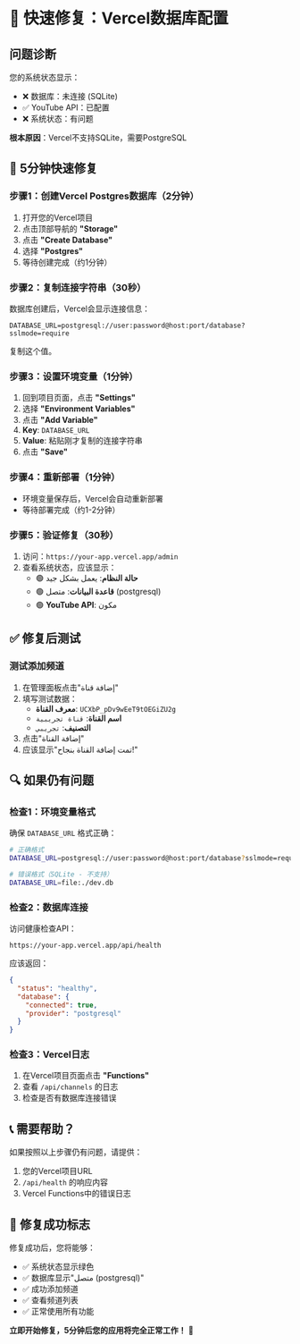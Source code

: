# 🚀 快速修复：Vercel数据库配置

## 问题诊断
您的系统状态显示：
- ❌ 数据库：未连接 (SQLite)
- ✅ YouTube API：已配置
- ❌ 系统状态：有问题

**根本原因**：Vercel不支持SQLite，需要PostgreSQL

## 🎯 5分钟快速修复

### 步骤1：创建Vercel Postgres数据库（2分钟）
1. 打开您的Vercel项目
2. 点击顶部导航的 **"Storage"**
3. 点击 **"Create Database"**
4. 选择 **"Postgres"**
5. 等待创建完成（约1分钟）

### 步骤2：复制连接字符串（30秒）
数据库创建后，Vercel会显示连接信息：
```
DATABASE_URL=postgresql://user:password@host:port/database?sslmode=require
```
复制这个值。

### 步骤3：设置环境变量（1分钟）
1. 回到项目页面，点击 **"Settings"**
2. 选择 **"Environment Variables"**
3. 点击 **"Add Variable"**
4. **Key**: `DATABASE_URL`
5. **Value**: 粘贴刚才复制的连接字符串
6. 点击 **"Save"**

### 步骤4：重新部署（1分钟）
- 环境变量保存后，Vercel会自动重新部署
- 等待部署完成（约1-2分钟）

### 步骤5：验证修复（30秒）
1. 访问：`https://your-app.vercel.app/admin`
2. 查看系统状态，应该显示：
   - 🟢 **حالة النظام**: يعمل بشكل جيد
   - 🟢 **قاعدة البيانات**: متصل (postgresql)
   - 🟢 **YouTube API**: مكون

## ✅ 修复后测试

### 测试添加频道
1. 在管理面板点击"إضافة قناة"
2. 填写测试数据：
   - **معرف القناة**: `UCXbP_pDv9wEeT9tOEGiZU2g`
   - **اسم القناة**: `قناة تجريبية`
   - **التصنيف**: `تجريبي`
3. 点击"إضافة القناة"
4. 应该显示"تمت إضافة القناة بنجاح!"

## 🔍 如果仍有问题

### 检查1：环境变量格式
确保 `DATABASE_URL` 格式正确：
```bash
# 正确格式
DATABASE_URL=postgresql://user:password@host:port/database?sslmode=require

# 错误格式（SQLite - 不支持）
DATABASE_URL=file:./dev.db
```

### 检查2：数据库连接
访问健康检查API：
```
https://your-app.vercel.app/api/health
```

应该返回：
```json
{
  "status": "healthy",
  "database": {
    "connected": true,
    "provider": "postgresql"
  }
}
```

### 检查3：Vercel日志
1. 在Vercel项目页面点击 **"Functions"**
2. 查看 `/api/channels` 的日志
3. 检查是否有数据库连接错误

## 📞 需要帮助？

如果按照以上步骤仍有问题，请提供：
1. 您的Vercel项目URL
2. `/api/health` 的响应内容
3. Vercel Functions中的错误日志

## 🎉 修复成功标志

修复成功后，您将能够：
- ✅ 系统状态显示绿色
- ✅ 数据库显示"متصل (postgresql)"
- ✅ 成功添加频道
- ✅ 查看频道列表
- ✅ 正常使用所有功能

**立即开始修复，5分钟后您的应用将完全正常工作！** 🚀